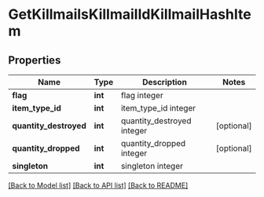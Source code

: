 # GetKillmailsKillmailIdKillmailHashItem

## Properties
Name | Type | Description | Notes
------------ | ------------- | ------------- | -------------
**flag** | **int** | flag integer | 
**item_type_id** | **int** | item_type_id integer | 
**quantity_destroyed** | **int** | quantity_destroyed integer | [optional] 
**quantity_dropped** | **int** | quantity_dropped integer | [optional] 
**singleton** | **int** | singleton integer | 

[[Back to Model list]](../README.md#documentation-for-models) [[Back to API list]](../README.md#documentation-for-api-endpoints) [[Back to README]](../README.md)


